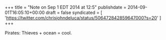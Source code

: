 +++
title = "Note on Sep 1 EDT 2014 at 12:5"
publishdate = 2014-09-01T16:05:10+00:00
draft = false
syndicated = [ 'https://twitter.com/chrisjohndeluca/status/506472842859647000?s=20' ]
+++

Pirates: Thieves + ocean = cool.
